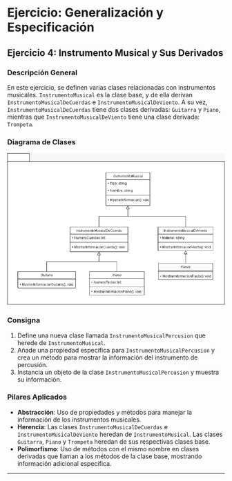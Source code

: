 # Ejercicio: Generalización y Especificación

## Ejercicio 4: Instrumento Musical y Sus Derivados

### Descripción General

En este ejercicio, se definen varias clases relacionadas con instrumentos musicales. `InstrumentoMusical` es la clase base, y de ella derivan `InstrumentoMusicalDeCuerdas` e `InstrumentoMusicalDeViento`. A su vez, `InstrumentoMusicalDeCuerdas` tiene dos clases derivadas: `Guitarra` y `Piano`, mientras que `InstrumentoMusicalDeViento` tiene una clase derivada: `Trompeta`.

### Diagrama de Clases

<p align="center">
    <img src="./Instrumento/diagramaEntidadRelacion.jpeg"> 
</p>

### Consigna

1. Define una nueva clase llamada `InstrumentoMusicalPercusion` que herede de `InstrumentoMusical`.
2. Añade una propiedad específica para `InstrumentoMusicalPercusion` y crea un método para mostrar la información del instrumento de percusión.
3. Instancia un objeto de la clase `InstrumentoMusicalPercusion` y muestra su información.

### Pilares Aplicados

- **Abstracción**: Uso de propiedades y métodos para manejar la información de los instrumentos musicales.
- **Herencia**: Las clases `InstrumentoMusicalDeCuerdas` e `InstrumentoMusicalDeViento` heredan de `InstrumentoMusical`. Las clases `Guitarra`, `Piano` y `Trompeta` heredan de sus respectivas clases base.
- **Polimorfismo**: Uso de métodos con el mismo nombre en clases derivadas que llaman a los métodos de la clase base, mostrando información adicional específica.

---
